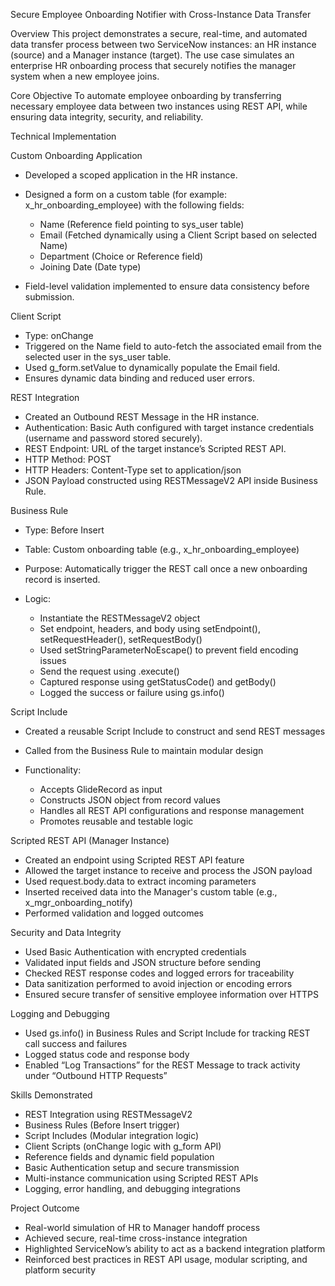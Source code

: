 Secure Employee Onboarding Notifier with Cross-Instance Data Transfer

Overview
This project demonstrates a secure, real-time, and automated data transfer process between two ServiceNow instances: an HR instance (source) and a Manager instance (target). The use case simulates an enterprise HR onboarding process that securely notifies the manager system when a new employee joins.

Core Objective
To automate employee onboarding by transferring necessary employee data between two instances using REST API, while ensuring data integrity, security, and reliability.

Technical Implementation

Custom Onboarding Application

* Developed a scoped application in the HR instance.
* Designed a form on a custom table (for example: x\_hr\_onboarding\_employee) with the following fields:

  * Name (Reference field pointing to sys\_user table)
  * Email (Fetched dynamically using a Client Script based on selected Name)
  * Department (Choice or Reference field)
  * Joining Date (Date type)
* Field-level validation implemented to ensure data consistency before submission.

Client Script

* Type: onChange
* Triggered on the Name field to auto-fetch the associated email from the selected user in the sys\_user table.
* Used g\_form.setValue to dynamically populate the Email field.
* Ensures dynamic data binding and reduced user errors.

REST Integration

* Created an Outbound REST Message in the HR instance.
* Authentication: Basic Auth configured with target instance credentials (username and password stored securely).
* REST Endpoint: URL of the target instance’s Scripted REST API.
* HTTP Method: POST
* HTTP Headers: Content-Type set to application/json
* JSON Payload constructed using RESTMessageV2 API inside Business Rule.

Business Rule

* Type: Before Insert
* Table: Custom onboarding table (e.g., x\_hr\_onboarding\_employee)
* Purpose: Automatically trigger the REST call once a new onboarding record is inserted.
* Logic:

  * Instantiate the RESTMessageV2 object
  * Set endpoint, headers, and body using setEndpoint(), setRequestHeader(), setRequestBody()
  * Used setStringParameterNoEscape() to prevent field encoding issues
  * Send the request using .execute()
  * Captured response using getStatusCode() and getBody()
  * Logged the success or failure using gs.info()

Script Include

* Created a reusable Script Include to construct and send REST messages
* Called from the Business Rule to maintain modular design
* Functionality:

  * Accepts GlideRecord as input
  * Constructs JSON object from record values
  * Handles all REST API configurations and response management
  * Promotes reusable and testable logic

Scripted REST API (Manager Instance)

* Created an endpoint using Scripted REST API feature
* Allowed the target instance to receive and process the JSON payload
* Used request.body.data to extract incoming parameters
* Inserted received data into the Manager's custom table (e.g., x\_mgr\_onboarding\_notify)
* Performed validation and logged outcomes

Security and Data Integrity

* Used Basic Authentication with encrypted credentials
* Validated input fields and JSON structure before sending
* Checked REST response codes and logged errors for traceability
* Data sanitization performed to avoid injection or encoding errors
* Ensured secure transfer of sensitive employee information over HTTPS

Logging and Debugging

* Used gs.info() in Business Rules and Script Include for tracking REST call success and failures
* Logged status code and response body
* Enabled “Log Transactions” for the REST Message to track activity under “Outbound HTTP Requests”

Skills Demonstrated

* REST Integration using RESTMessageV2
* Business Rules (Before Insert trigger)
* Script Includes (Modular integration logic)
* Client Scripts (onChange logic with g\_form API)
* Reference fields and dynamic field population
* Basic Authentication setup and secure transmission
* Multi-instance communication using Scripted REST APIs
* Logging, error handling, and debugging integrations

Project Outcome

* Real-world simulation of HR to Manager handoff process
* Achieved secure, real-time cross-instance integration
* Highlighted ServiceNow’s ability to act as a backend integration platform
* Reinforced best practices in REST API usage, modular scripting, and platform security
